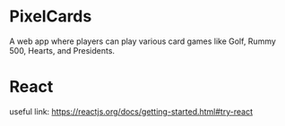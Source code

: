 # PixelCards
A web app where players can play various card games like Golf, Rummy 500, Hearts, and Presidents.

# React
useful link: https://reactjs.org/docs/getting-started.html#try-react
